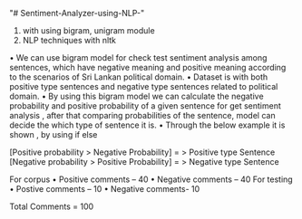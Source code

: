 "# Sentiment-Analyzer-using-NLP-" 

1. with using bigram, unigram module
2. NLP techniques with nltk 

•	We can use bigram model for check test sentiment analysis among sentences, which have negative meaning and positive meaning according to the scenarios of Sri Lankan political domain.
•	Dataset is with both positive type sentences and negative type sentences related to political domain.
•	By using this bigram model we can calculate the negative probability and positive probability of  a given sentence for get sentiment analysis , after that comparing probabilities of the sentence, model can decide the which type of sentence it is.
•	Through the below example it is shown , by using if else 

[Positive probability > Negative Probability] = >  Positive type Sentence
[Negative probability > Positive Probability] = > Negative type Sentence

For corpus
•	Positive comments – 40
•	Negative comments – 40
           For testing 
•	Postive comments – 10
•	Negative comments- 10

Total  Comments  = 100


